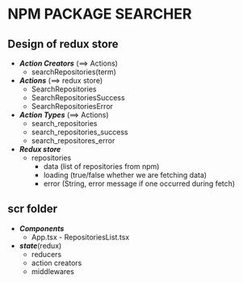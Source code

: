 # NPM PACKAGE SEARCHER

## Design of redux store

- **_Action Creators_** (==> Actions)
  - searchRepositories(term)
- **_Actions_** (==> redux store)
  - SearchRepositories
  - SearchRepositoriesSuccess
  - SearchRepositoriesError
- **_Action Types_** (==> Actions)
  - search_repositories
  - search_repositories_success
  - search_repositores_error
- **_Redux store_**
  - repositories
    - data (list of repositories from npm)
    - loading (true/false whether we are fetching data)
    - error (String, error message if one occurred during fetch)

## scr folder

- **_Components_**
  - App.tsx - RepositoriesList.tsx
- **_state_**(redux)
  - reducers
  - action creators
  - middlewares
